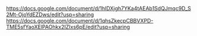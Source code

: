 https://docs.google.com/document/d/1hIDXjgh7YKa4tAEAb1SdQJmqc9D_S2Mt-OjoYdEZDws/edit?usp=sharing
https://docs.google.com/document/d/1qhsZkecpCBBVXPD-TME5sfYaoXElPAOhkx2IZIxs6pE/edit?usp=sharing
